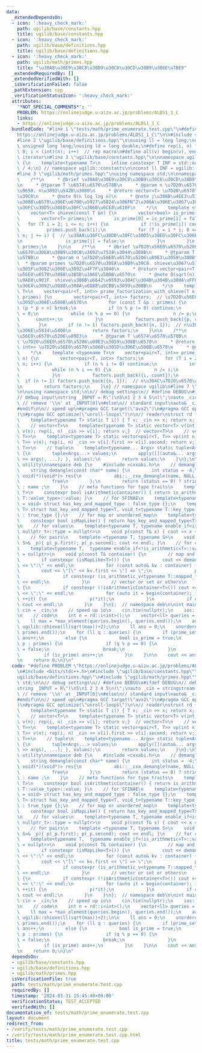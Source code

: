 ```yaml
---
data:
  _extendedDependsOn:
  - icon: ':heavy_check_mark:'
    path: ugilib/base/constants.hpp
    title: ugilib/base/constants.hpp
  - icon: ':heavy_check_mark:'
    path: ugilib/base/definitions.hpp
    title: ugilib/base/definitions.hpp
  - icon: ':heavy_check_mark:'
    path: ugilib/math/primes.hpp
    title: "\u30A8\u30E9\u30C8\u30B9\u30C6\u30CD\u30B9\u306E\u7BE9"
  _extendedRequiredBy: []
  _extendedVerifiedWith: []
  _isVerificationFailed: false
  _pathExtension: cpp
  _verificationStatusIcon: ':heavy_check_mark:'
  attributes:
    '*NOT_SPECIAL_COMMENTS*': ''
    PROBLEM: https://onlinejudge.u-aizu.ac.jp/problems/ALDS1_1_C
    links:
    - https://onlinejudge.u-aizu.ac.jp/problems/ALDS1_1_C
  bundledCode: "#line 1 \"tests/math/prime_enumerate.test.cpp\"\n#define PROBLEM \"\
    https://onlinejudge.u-aizu.ac.jp/problems/ALDS1_1_C\"\n\n#include <bits/stdc++.h>\n\
    #line 2 \"ugilib/base/definitions.hpp\"\n\nusing ll = long long;\nusing ull =\
    \ unsigned long long;\nusing ld = long double;\n#define rep(i, n) for(int i =\
    \ 0; i < (int)(n); i++)  // rep macro\n#define all(v) begin(v), end(v)  // all\
    \ iterator\n#line 3 \"ugilib/base/constants.hpp\"\n\nnamespace ugilib::constants\
    \ {\n    template<typename T>\n    inline constexpr T INF = std::numeric_limits<T>::max()\
    \ / 4;\n} // namespace ugilib::constants\n\nconst ll INF = ugilib::constants::INF<ll>;\n\
    #line 3 \"ugilib/math/primes.hpp\"\nusing namespace std;\n\nnamespace ugilib {\n\
    \    /**\n     * @brief \u30A8\u30E9\u30C8\u30B9\u30C6\u30CD\u30B9\u306E\u7BE9\
    \n     * @tparam T \u6574\u6570\u578B\n     * @param n \u7D20\u6570\u306E\u4E0A\
    \u9650. n\u3092\u542B\u3080\n     * @return vector<T> \u7D20\u6570\u30EA\u30B9\
    \u30C8\n     * @note O(n log log n)\n     * @note j\u306B\u4EE3\u5165\u3055\u308C\
    \u308B\u6570\u306E\u6700\u5927\u5024\u306FN^2\u306A\u306E\u3067\u30AA\u30FC\u30D0\
    \u30FC\u30D5\u30ED\u30FC\u306B\u6CE8\u610F\n    */\n    template <typename T>\n\
    \    vector<T> shieve(const T &n) {\n        vector<bool> is_prime(n + 1, true);\n\
    \        vector<T> primes;\n        is_prime[0] = is_prime[1] = false;\n     \
    \   for (T i = 2; i <= n; i++) {\n            if (!is_prime[i]) continue;\n  \
    \          primes.push_back(i);\n            for (T j = i * i; 0 <= j && j <=\
    \ n; j += i) {  // \u30AA\u30FC\u30D0\u30FC\u30D5\u30ED\u30FC\u306B\u6CE8\u610F\
    \n                is_prime[j] = false;\n            }\n        }\n        return\
    \ primes;\n    }\n\n    /**\n     * @brief \u7D20\u56E0\u6570\u5206\u89E3. \u7D20\
    \u6570\u30EA\u30B9\u30C8\u3092\u7528\u3044\u308B\n     * @tparam T \u6574\u6570\
    \u578B\n     * @param n \u7D20\u56E0\u6570\u5206\u89E3\u3059\u308B\u6570\n   \
    \  * @param primes \u7D20\u6570\u30EA\u30B9\u30C8. shieve\u3067\u53D6\u5F97\u3057\
    \u305F\u3082\u306E\u3092\u4F7F\u3046\n     * @return vector<pair<T, int>> \u7D20\
    \u56E0\u6570\u3068\u305D\u306E\u500B\u6570\n     * @note O(sqrt(n)) \u3088\u308A\
    \u9AD8\u901F. shieve\u306B\u6642\u9593\u304C\u304B\u304B\u308A\uFF0C\u30E1\u30E2\
    \u30EA\u3092\u3088\u308A\u6D88\u8CBB\u3059\u308B\n    */\n    template <typename\
    \ T>\n    vector<pair<T, int>> prime_factorization_with_shieve(T n, const vector<T>&\
    \ primes) {\n        vector<pair<T, int>> factors;  // \u7D20\u56E0\u6570\u3068\
    \u305D\u306E\u500B\u6570\n        for (const T &p : primes) {\n            if\
    \ (p * p > n) break;\n            if (n % p != 0) continue;\n            int count\
    \ = 0;\n            while (n % p == 0) {\n                n /= p;\n          \
    \      count++;\n            }\n            factors.push_back({p, count});\n \
    \       }\n        if (n != 1) factors.push_back({n, 1});  // n\u304C\u7D20\u6570\
    \u306E\u5834\u5408\n        return factors;\n    }\n\n    /**\n     * @brief \u7D20\
    \u56E0\u6570\u5206\u89E3\n     * @tparam T \u6574\u6570\u578B\n     * @param n\
    \ \u7D20\u56E0\u6570\u5206\u89E3\u3059\u308B\u6570\n     * @return vector<pair<T,\
    \ int>> \u7D20\u56E0\u6570\u3068\u305D\u306E\u500B\u6570\n     * @note O(sqrt(n))\n\
    \    */\n    template <typename T>\n    vector<pair<T, int>> prime_factorization(T\
    \ n) {\n        vector<pair<T, int>> factors;\n        for (T i = 2; i * i <=\
    \ n; i++) {\n            if (n % i != 0) continue;\n            int count = 0;\n\
    \            while (n % i == 0) {\n                n /= i;\n                count++;\n\
    \            }\n            factors.push_back({i, count});\n        }\n      \
    \  if (n != 1) factors.push_back({n, 1});  // n\u304C\u7D20\u6570\u306E\u5834\u5408\
    \n        return factors;\n    }\n} // namespace ugilib\n#line 7 \"tests/math/prime_enumerate.test.cpp\"\
    \n\nusing namespace std;\n\n// debug settings\n// #define DEBUG\n#ifdef DEBUG\n\
    // debug input\nstring _INPUT = R\"(\n5\n1 2 3 4 5\n)\";\nauto _cin = stringstream(_INPUT.substr(1));\
    \ // remove '\\n' at _INPUT[0]\n#else\n// standard input\nauto& _cin = cin;\n\
    #endif\n\n// speed up\n#pragma GCC target(\"avx2\")\n#pragma GCC optimize(\"O3\"\
    )\n#pragma GCC optimize(\"unroll-loops\")\n\n// reader\nstruct rd {\n    // T\n\
    \    template<typename T> static T i() { T x; _cin >> x; return x; }  // T item\n\
    \    // vector<T>\n    template<typename T> static vector<T> v(int n) {vector<T>\
    \ v(n); rep(i, n) _cin >> v[i]; return v;}  // vector<T>\n    // vector<pair<T,\
    \ T>>\n    template<typename T> static vector<pair<T, T>> vp(int n) {vector<pair<T,\
    \ T>> v(n); rep(i, n) _cin >> v[i].first >> v[i].second; return v;}  // vector<pair<T,\
    \ T>>\n    // tuple\n    template<typename... Args> static tuple<Args...> t()\
    \ {\n        tuple<Args...> values;\n        apply([](auto&... args) { ((_cin\
    \ >> args), ...); }, values);\n        return values;\n    }\n};\n\n// debug print\
    \ utility\nnamespace deb {\n    #include <cxxabi.h>\n    // demangle type name\n\
    \    string demangle(const char* name) {\n        int status = -4;\n        unique_ptr<char,\
    \ void(*)(void*)> res{\n            abi::__cxa_demangle(name, NULL, NULL, &status),\n\
    \            free\n        };\n        return (status == 0) ? string(res.get())\
    \ : name ;\n    }\n    // meta functions for type traits\n    template<typename\
    \ T>\n    constexpr bool isArithmeticContainer() { return is_arithmetic<typename\
    \ T::value_type>::value; }\n    // for SFINAE\n    template<typename T, typename\
    \ = void> struct has_key_and_mapped_type : false_type {};\n    template<typename\
    \ T> struct has_key_and_mapped_type<T, void_t<typename T::key_type, typename T::mapped_type>>\
    \ : true_type {};\n    // for map or unordered_map\n    template<typename T>\n\
    \    constexpr bool isMapLike() { return has_key_and_mapped_type<T>::value; }\n\
    \n    // for values\n    template<typename T, typename enable_if<is_arithmetic<T>::value,\
    \ nullptr_t>::type = nullptr>\n    void p(const T& x) { cout << x << \" \"; }\n\
    \    // for pairs\n    template <typename T, typename S>\n    void p(const pair<T,\
    \ S>& _p){ p(_p.first); p(_p.second); cout << endl; }\n    // for containers\n\
    \    template<typename T,  typename enable_if<!is_arithmetic<T>::value, nullptr_t>::type\
    \ = nullptr>\n    void p(const T& container) {\n        // map and unordered_map\n\
    \        if constexpr (isMapLike<T>()) {\n            cout << demangle(typeid(T).name())\
    \ << \":\" << endl;\n            for (const auto& kv : container) {\n        \
    \        cout << \"[\" << kv.first << \"] => \";\n                p(kv.second);\n\
    \                if constexpr (is_arithmetic_v<typename T::mapped_type>) cout\
    \ << endl;\n            }\n        // vector or set or others\n        } else\
    \ {\n            if constexpr (!isArithmeticContainer<T>()) cout << demangle(typeid(T).name())\
    \ << \":\" << endl;\n            for (auto it = begin(container); it != end(container);\
    \ ++it) {\n                p(*it);\n            }\n            if constexpr (isArithmeticContainer<T>())\
    \ cout << endl;\n        }\n    }\n};  // namespace deb\n\nint main() {\n    auto&\
    \ cin = _cin;\n    // speed up io\n    cin.tie(nullptr);\n    ios::sync_with_stdio(false);\n\
    \n    // code\n    int n = rd::i<int>();\n    vector<ll> queries = rd::v<ll>(n);\n\
    \    ll max = *max_element(queries.begin(), queries.end());\n    auto primes =\
    \ ugilib::shieve(ll(sqrt(max))+2);\n\n    ll ans = 0;\n    unordered_set<ll> prime_set(primes.begin(),\
    \ primes.end());\n    for (ll q : queries) {\n        if (prime_set.count(q))\
    \ ans++;\n        else {\n            bool is_prime = true;\n            for (ll\
    \ p : primes) {\n                if (q % p == 0) {\n                    is_prime\
    \ = false;\n                    break;\n                }\n            }\n   \
    \         if (is_prime) ans++;\n        }\n    }\n\n    cout << ans << endl;\n\
    \n    return 0;\n}\n"
  code: "#define PROBLEM \"https://onlinejudge.u-aizu.ac.jp/problems/ALDS1_1_C\"\n\
    \n#include <bits/stdc++.h>\n#include \"ugilib/base/constants.hpp\"\n#include \"\
    ugilib/base/definitions.hpp\"\n#include \"ugilib/math/primes.hpp\"\n\nusing namespace\
    \ std;\n\n// debug settings\n// #define DEBUG\n#ifdef DEBUG\n// debug input\n\
    string _INPUT = R\"(\n5\n1 2 3 4 5\n)\";\nauto _cin = stringstream(_INPUT.substr(1));\
    \ // remove '\\n' at _INPUT[0]\n#else\n// standard input\nauto& _cin = cin;\n\
    #endif\n\n// speed up\n#pragma GCC target(\"avx2\")\n#pragma GCC optimize(\"O3\"\
    )\n#pragma GCC optimize(\"unroll-loops\")\n\n// reader\nstruct rd {\n    // T\n\
    \    template<typename T> static T i() { T x; _cin >> x; return x; }  // T item\n\
    \    // vector<T>\n    template<typename T> static vector<T> v(int n) {vector<T>\
    \ v(n); rep(i, n) _cin >> v[i]; return v;}  // vector<T>\n    // vector<pair<T,\
    \ T>>\n    template<typename T> static vector<pair<T, T>> vp(int n) {vector<pair<T,\
    \ T>> v(n); rep(i, n) _cin >> v[i].first >> v[i].second; return v;}  // vector<pair<T,\
    \ T>>\n    // tuple\n    template<typename... Args> static tuple<Args...> t()\
    \ {\n        tuple<Args...> values;\n        apply([](auto&... args) { ((_cin\
    \ >> args), ...); }, values);\n        return values;\n    }\n};\n\n// debug print\
    \ utility\nnamespace deb {\n    #include <cxxabi.h>\n    // demangle type name\n\
    \    string demangle(const char* name) {\n        int status = -4;\n        unique_ptr<char,\
    \ void(*)(void*)> res{\n            abi::__cxa_demangle(name, NULL, NULL, &status),\n\
    \            free\n        };\n        return (status == 0) ? string(res.get())\
    \ : name ;\n    }\n    // meta functions for type traits\n    template<typename\
    \ T>\n    constexpr bool isArithmeticContainer() { return is_arithmetic<typename\
    \ T::value_type>::value; }\n    // for SFINAE\n    template<typename T, typename\
    \ = void> struct has_key_and_mapped_type : false_type {};\n    template<typename\
    \ T> struct has_key_and_mapped_type<T, void_t<typename T::key_type, typename T::mapped_type>>\
    \ : true_type {};\n    // for map or unordered_map\n    template<typename T>\n\
    \    constexpr bool isMapLike() { return has_key_and_mapped_type<T>::value; }\n\
    \n    // for values\n    template<typename T, typename enable_if<is_arithmetic<T>::value,\
    \ nullptr_t>::type = nullptr>\n    void p(const T& x) { cout << x << \" \"; }\n\
    \    // for pairs\n    template <typename T, typename S>\n    void p(const pair<T,\
    \ S>& _p){ p(_p.first); p(_p.second); cout << endl; }\n    // for containers\n\
    \    template<typename T,  typename enable_if<!is_arithmetic<T>::value, nullptr_t>::type\
    \ = nullptr>\n    void p(const T& container) {\n        // map and unordered_map\n\
    \        if constexpr (isMapLike<T>()) {\n            cout << demangle(typeid(T).name())\
    \ << \":\" << endl;\n            for (const auto& kv : container) {\n        \
    \        cout << \"[\" << kv.first << \"] => \";\n                p(kv.second);\n\
    \                if constexpr (is_arithmetic_v<typename T::mapped_type>) cout\
    \ << endl;\n            }\n        // vector or set or others\n        } else\
    \ {\n            if constexpr (!isArithmeticContainer<T>()) cout << demangle(typeid(T).name())\
    \ << \":\" << endl;\n            for (auto it = begin(container); it != end(container);\
    \ ++it) {\n                p(*it);\n            }\n            if constexpr (isArithmeticContainer<T>())\
    \ cout << endl;\n        }\n    }\n};  // namespace deb\n\nint main() {\n    auto&\
    \ cin = _cin;\n    // speed up io\n    cin.tie(nullptr);\n    ios::sync_with_stdio(false);\n\
    \n    // code\n    int n = rd::i<int>();\n    vector<ll> queries = rd::v<ll>(n);\n\
    \    ll max = *max_element(queries.begin(), queries.end());\n    auto primes =\
    \ ugilib::shieve(ll(sqrt(max))+2);\n\n    ll ans = 0;\n    unordered_set<ll> prime_set(primes.begin(),\
    \ primes.end());\n    for (ll q : queries) {\n        if (prime_set.count(q))\
    \ ans++;\n        else {\n            bool is_prime = true;\n            for (ll\
    \ p : primes) {\n                if (q % p == 0) {\n                    is_prime\
    \ = false;\n                    break;\n                }\n            }\n   \
    \         if (is_prime) ans++;\n        }\n    }\n\n    cout << ans << endl;\n\
    \n    return 0;\n}\n"
  dependsOn:
  - ugilib/base/constants.hpp
  - ugilib/base/definitions.hpp
  - ugilib/math/primes.hpp
  isVerificationFile: true
  path: tests/math/prime_enumerate.test.cpp
  requiredBy: []
  timestamp: '2024-03-31 15:45:48+09:00'
  verificationStatus: TEST_ACCEPTED
  verifiedWith: []
documentation_of: tests/math/prime_enumerate.test.cpp
layout: document
redirect_from:
- /verify/tests/math/prime_enumerate.test.cpp
- /verify/tests/math/prime_enumerate.test.cpp.html
title: tests/math/prime_enumerate.test.cpp
---
```


